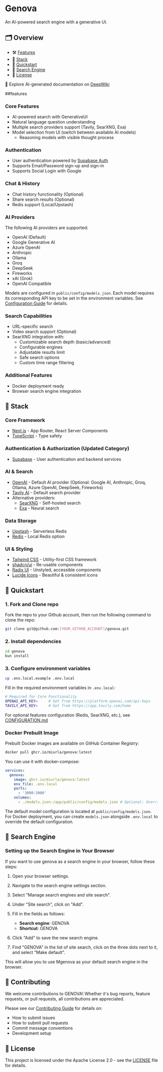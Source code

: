 # Genova

An AI-powered search engine with a generative UI.



## 🗂️ Overview

- 🛠 [Features](#-features)
- 🧱 [Stack](#-stack)
- 🚀 [Quickstart](#-quickstart)
- 🔎 [Search Engine](#-search-engine)
- 📄 [License](#-license)

📝 Explore AI-generated documentation on [DeepWiki](https://deepwiki.com/miurla/morphic)

##features

### Core Features

- AI-powered search with GenerativeUI
- Natural language question understanding
- Multiple search providers support (Tavily, SearXNG, Exa)
- Model selection from UI (switch between available AI models)
  - Reasoning models with visible thought process

### Authentication

- User authentication powered by [Supabase Auth](https://supabase.com/docs/guides/auth)
- Supports Email/Password sign-up and sign-in
- Supports Social Login with Google

### Chat & History

- Chat history functionality (Optional)
- Share search results (Optional)
- Redis support (Local/Upstash)

### AI Providers

The following AI providers are supported:

- OpenAI (Default)
- Google Generative AI
- Azure OpenAI
- Anthropic
- Ollama
- Groq
- DeepSeek
- Fireworks
- xAI (Grok)
- OpenAI Compatible

Models are configured in `public/config/models.json`. Each model requires its corresponding API key to be set in the environment variables. See [Configuration Guide](docs/CONFIGURATION.md) for details.

### Search Capabilities

- URL-specific search
- Video search support (Optional)
- SearXNG integration with:
  - Customizable search depth (basic/advanced)
  - Configurable engines
  - Adjustable results limit
  - Safe search options
  - Custom time range filtering

### Additional Features

- Docker deployment ready
- Browser search engine integration

## 🧱 Stack

### Core Framework

- [Next.js](https://nextjs.org/) - App Router, React Server Components
- [TypeScript](https://www.typescriptlang.org/) - Type safety


### Authentication & Authorization (Updated Category)

- [Supabase](https://supabase.com/) - User authentication and backend services

### AI & Search

- [OpenAI](https://openai.com/) - Default AI provider (Optional: Google AI, Anthropic, Groq, Ollama, Azure OpenAI, DeepSeek, Fireworks)
- [Tavily AI](https://tavily.com/) - Default search provider
- Alternative providers:
  - [SearXNG](https://docs.searxng.org/) - Self-hosted search
  - [Exa](https://exa.ai/) - Neural search

### Data Storage

- [Upstash](https://upstash.com/) - Serverless Redis
- [Redis](https://redis.io/) - Local Redis option

### UI & Styling

- [Tailwind CSS](https://tailwindcss.com/) - Utility-first CSS framework
- [shadcn/ui](https://ui.shadcn.com/) - Re-usable components
- [Radix UI](https://www.radix-ui.com/) - Unstyled, accessible components
- [Lucide Icons](https://lucide.dev/) - Beautiful & consistent icons

## 🚀 Quickstart

### 1. Fork and Clone repo

Fork the repo to your Github account, then run the following command to clone the repo:

```bash
git clone git@github.com:[YOUR_GITHUB_ACCOUNT]/genova.git
```

### 2. Install dependencies

```bash
cd genova
bun install
```

### 3. Configure environment variables

```bash
cp .env.local.example .env.local
```

Fill in the required environment variables in `.env.local`:

```bash
# Required for Core Functionality
OPENAI_API_KEY=     # Get from https://platform.openai.com/api-keys
TAVILY_API_KEY=     # Get from https://app.tavily.com/home
```

For optional features configuration (Redis, SearXNG, etc.), see [CONFIGURATION.md](./docs/CONFIGURATION.md)


### Docker Prebuilt Image

Prebuilt Docker images are available on GitHub Container Registry:

```bash
docker pull ghcr.io/miurla/genova:latest
```

You can use it with docker-compose:

```yaml
services:
  genova:
    image: ghcr.io/miurla/genova:latest
    env_file: .env.local
    ports:
      - '3000:3000'
    volumes:
      - ./models.json:/app/public/config/models.json # Optional: Override default model configuration
```

The default model configuration is located at `public/config/models.json`. For Docker deployment, you can create `models.json` alongside `.env.local` to override the default configuration.

## 🔎 Search Engine

### Setting up the Search Engine in Your Browser

If you want to use genova as a search engine in your browser, follow these steps:

1. Open your browser settings.
2. Navigate to the search engine settings section.
3. Select "Manage search engines and site search".
4. Under "Site search", click on "Add".
5. Fill in the fields as follows:
   - **Search engine**: GENOVA
   - **Shortcut**: GENOVA
   
6. Click "Add" to save the new search engine.
7. Find "GENOVA" in the list of site search, click on the three dots next to it, and select "Make default".

This will allow you to use Mgenova as your default search engine in the browser.



## 👥 Contributing

We welcome contributions to GENOVA! Whether it's bug reports, feature requests, or pull requests, all contributions are appreciated.

Please see our [Contributing Guide](CONTRIBUTING.md) for details on:

- How to submit issues
- How to submit pull requests
- Commit message conventions
- Development setup

## 📄 License

This project is licensed under the Apache License 2.0 - see the [LICENSE](LICENSE) file for details.
